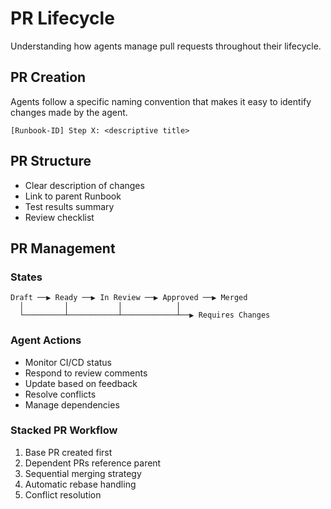 # PR Lifecycle

Understanding how agents manage pull requests throughout their lifecycle.

## PR Creation

Agents follow a specific naming convention that makes it easy to identify changes made by the agent.

```
[Runbook-ID] Step X: <descriptive title>
```

## **PR Structure**

* Clear description of changes
* Link to parent Runbook
* Test results summary
* Review checklist

## PR Management

### **States**

```
Draft ──▶ Ready ──▶ In Review ──▶ Approved ──▶ Merged
  │         │           │            │
  └─────────┴───────────┴────────────┴──▶ Requires Changes
```

### **Agent Actions**

* Monitor CI/CD status
* Respond to review comments
* Update based on feedback
* Resolve conflicts
* Manage dependencies

### Stacked PR Workflow

1. Base PR created first
2. Dependent PRs reference parent
3. Sequential merging strategy
4. Automatic rebase handling
5. Conflict resolution
